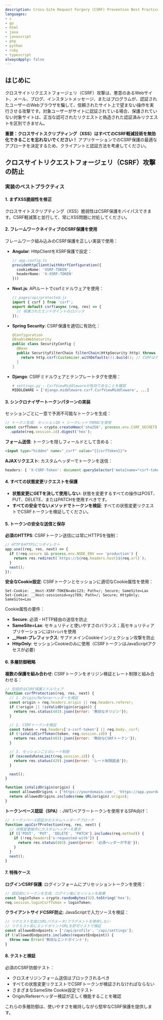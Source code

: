 ```yaml
---
description: Cross-Site Request Forgery (CSRF) Prevention Best Practices
languages:
- c
- go
- html
- java
- javascript
- php
- python
- ruby
- typescript
alwaysApply: false
---
```


## はじめに

クロスサイトリクエストフォージェリ（CSRF）攻撃は、悪意のあるWebサイト、メール、ブログ、インスタントメッセージ、またはプログラムが、認証されたユーザーのWebブラウザを騙して、信頼されたサイト上で望まない操作を実行させる攻撃です。対象ユーザーがサイトに認証されている場合、保護されていない対象サイトは、正当な認可されたリクエストと偽造された認証済みリクエストを区別できません。

**重要：クロスサイトスクリプティング（XSS）はすべてのCSRF軽減技術を無効化できることを忘れないでください！** アプリケーションでのCSRF保護の最適なアプローチを決定するため、クライアントと認証方法を考慮してください。

## クロスサイトリクエストフォージェリ（CSRF）攻撃の防止

### 実装のベストプラクティス

#### 1. まずXSS脆弱性を修正

クロスサイトスクリプティング（XSS）脆弱性はCSRF保護をバイパスできます。CSRF軽減策と並行して、常にXSS問題に対処してください。

#### 2. フレームワークネイティブのCSRF保護を使用

フレームワーク組み込みのCSRF保護を正しい実装で使用：

* **Angular**: HttpClientをXSRF保護で設定：
  ```typescript
  // app.config.ts
  provideHttpClient(withXsrfConfiguration({
    cookieName: 'XSRF-TOKEN',
    headerName: 'X-XSRF-TOKEN'
  }))
  ```

* **Next.js**: APIルートでcsrfミドルウェアを使用：
  ```javascript
  // pages/api/protected.js
  import { csrf } from 'csrf';
  export default csrf(async (req, res) => {
    // 保護されたエンドポイントのロジック
  });
  ```

* **Spring Security**: CSRF保護を適切に有効化：
  ```java
  @Configuration
  @EnableWebSecurity
  public class SecurityConfig {
    @Bean
    public SecurityFilterChain filterChain(HttpSecurity http) throws Exception {
      return http.csrf(Customizer.withDefaults()).build(); // CSRFはデフォルトで有効
    }
  }
  ```

* **Django**: CSRFミドルウェアとテンプレートタグを使用：
  ```python
  # settings.py - CsrfViewMiddlewareが有効であることを確認
  MIDDLEWARE = ['django.middleware.csrf.CsrfViewMiddleware', ...]
  ```

#### 3. シンクロナイザートークンパターンの実装

セッションごとに一意で予測不可能なトークンを生成：

```javascript
// トークン生成: セッションID + シークレットでHMACを使用
const csrfToken = crypto.createHmac('sha256', process.env.CSRF_SECRET)
  .update(req.session.id).digest('hex');
```

**フォーム送信**: トークンを隠しフィールドとして含める：
```html
<input type="hidden" name="_csrf" value="{{csrfToken}}">
```

**AJAXリクエスト**: カスタムヘッダーでトークンを送信：
```javascript
headers: { 'X-CSRF-Token': document.querySelector('meta[name="csrf-token"]').content }
```

#### 4. すべての状態変更リクエストを保護

* **状態変更にGETを決して使用しない**: 状態を変更するすべての操作はPOST、PUT、DELETE、またはPATCHを使用すべきです。
* **すべての安全でないメソッドでトークンを検証**: すべての状態変更リクエストでCSRFトークンを検証してください。

#### 5. トークンの安全な送信と保存

**必須のHTTPS**: CSRFトークン送信には常にHTTPSを強制：
```javascript
// HTTPをHTTPSにリダイレクト
app.use((req, res, next) => {
  if (!req.secure && process.env.NODE_ENV === 'production') {
    return res.redirect(`https://${req.headers.host}${req.url}`);
  }
  next();
});
```

**安全なCookie設定**: CSRFトークンとセッションに適切なCookie属性を使用：
```http
Set-Cookie: __Host-XSRF-TOKEN=abc123; Path=/; Secure; SameSite=Lax
Set-Cookie: __Host-sessionid=xyz789; Path=/; Secure; HttpOnly; SameSite=Lax
```

Cookie属性の要件：
* **Secure**: 必須 - HTTP経由の送信を防止
* **SameSite=Lax**: セキュリティと使いやすさのバランス；高セキュリティアプリケーションには`Strict`を使用
* **__Host-プレフィックス**: サブドメインCookieインジェクション攻撃を防止
* **HttpOnly**: セッションCookieのみに使用（CSRFトークンはJavaScriptアクセスが必要）

#### 6. 多層防御戦略

**複数の保護を組み合わせ**: CSRFトークンをオリジン検証とレート制限と組み合わせる：

```javascript
// 包括的なCSRF保護ミドルウェア
function csrfProtection(req, res, next) {
  // 1. Origin/Refererヘッダーを検証
  const origin = req.headers.origin || req.headers.referer;
  if (!origin || !isValidOrigin(origin)) {
    return res.status(403).json({error: '無効なオリジン'});
  }

  // 2. CSRFトークンを検証
  const token = req.headers['x-csrf-token'] || req.body._csrf;
  if (!isValidCsrfToken(token, req.session.id)) {
    return res.status(403).json({error: '無効なCSRFトークン'});
  }

  // 3. セッションごとのレート制限
  if (exceedsRateLimit(req.session.id)) {
    return res.status(429).json({error: 'レート制限超過'});
  }

  next();
}

function isValidOrigin(origin) {
  const allowedOrigins = ['https://yourdomain.com', 'https://app.yourdomain.com'];
  return allowedOrigins.includes(new URL(origin).origin);
}
```

**トークンベース認証（SPA）**: JWT/ベアラートークンを使用するSPA向け：
```javascript
// トークンベース認証のカスタムヘッダーアプローチ
function apiCsrfProtection(req, res, next) {
  // 状態変更操作にカスタムヘッダーを要求
  if (['POST', 'PUT', 'DELETE', 'PATCH'].includes(req.method)) {
    if (!req.headers['x-requested-with']) {
      return res.status(403).json({error: '必須ヘッダーが不足'});
    }
  }
  next();
}
```

#### 7. 特殊ケース

**ログインCSRF保護**: ログインフォームにプリセッショントークンを使用：
```javascript
// 認証前にトークンを生成、ログイン後にセッションを破棄
const loginToken = crypto.randomBytes(32).toString('hex');
req.session.loginCsrfToken = loginToken;
```

**クライアントサイドCSRF防止**: JavaScriptで入力ソースを検証：
```javascript
// リクエスト生成にURLパラメータ/フラグメントを使用しない
// リクエスト前にエンドポイントURLを許可リストで検証
const allowedEndpoints = ['/api/profile', '/api/settings'];
if (!allowedEndpoints.includes(requestEndpoint)) {
  throw new Error('無効なエンドポイント');
}
```

#### 8. テストと検証

必須のCSRF防御テスト：
* クロスオリジンフォーム送信はブロックされるべき
* すべての状態変更リクエストでCSRFトークンが検証されなければならない
* さまざまなSameSite Cookie設定でテスト
* Origin/Refererヘッダー検証が正しく機能することを確認

これらの多層防御は、使いやすさを維持しながら堅牢なCSRF保護を提供します。